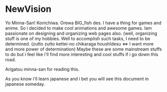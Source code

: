 # NewVision

Yo Minna-San! Konichiwa. Orewa BIG_fish des.
I have a thing for games and anime. So i decided to make cool animations and awesome games.
Iam passionate on designing and organizing web pages also. (well, organizing stuff is one of my hobbies.
Well to accomplish such tasks, I need to be determined. (zutto zutto kettei-no chikaraga houshīdesu <=> I want more and more power of determination)
Maybe these are some mainstream stuffs to do but i feel like i'll find more interesting and cool stuffs if i go down this road.

Arigatou minna-san for reading this.

As you know i'll learn japanese and i bet you will see this document in japanese someday. 
